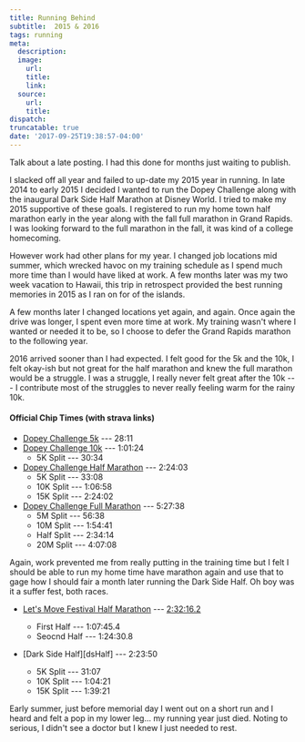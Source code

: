 ```yaml
---
title: Running Behind
subtitle:  2015 & 2016
tags: running
meta:
  description:
  image:
    url:
    title:
    link:
  source:
    url:
    title:
dispatch:
truncatable: true
date: '2017-09-25T19:38:57-04:00'
---
```

Talk about a late posting. I had this done for months just waiting to publish.

I slacked off all year and failed to up-date my 2015 year in running. In late 2014 to early 2015 I decided I wanted to run the Dopey Challenge along with the inaugural Dark Side Half Marathon at Disney World. I tried to make my 2015 supportive of these goals. I registered to run my home town half marathon early in the year along with the fall full marathon in Grand Rapids. I was looking forward to the full marathon in the fall, it was kind of a college homecoming.

However work had other plans for my year. I changed job locations mid summer, which wrecked havoc on my training schedule as I spend much more time than I would have liked at work. A few months later was my two week vacation to Hawaii, this trip in retrospect provided the best running memories in 2015 as I ran on for of the islands.

A few months later I changed locations yet again, and again. Once again the drive was longer, I spent even more time at work. My training wasn't where I wanted or needed it to be, so I choose to defer the Grand Rapids marathon to the following year.

2016 arrived sooner than I had expected. I felt good for the 5k and the 10k, I felt okay-ish but not great for the half marathon and knew the full marathon would be a struggle. I was a struggle, I really never felt great after the 10k --- I contribute most of the struggles to never really feeling warm for the rainy 10k.

#### Official Chip Times (with strava links)
* [Dopey Challenge 5k][d5k] --- 28:11
* [Dopey Challenge 10k][d10k] --- 1:01:24
   * 5K Split --- 30:34
* [Dopey Challenge Half Marathon][dHalf] --- 2:24:03
   * 5K Split --- 33:08
   * 10K Split --- 1:06:58
   * 15K Split --- 2:24:02
* [Dopey Challenge Full Marathon][dFull] --- 5:27:38
   * 5M Split --- 56:38
   * 10M Split --- 1:54:41
   * Half Split --- 2:34:14
   * 20M Split --- 4:07:08

Again, work prevented me from really putting in the training time but I felt I should be able to run my home time have marathon again and use that to gage how I should fair a month later running the Dark Side Half. Oh boy was it a suffer fest, both races.

* [Let's Move Festival Half Marathon][lHalf] --- [2:32:16.2][lOfficial]
   * First Half --- 1:07:45.4
   * Seocnd Half --- 1:24:30.8

* [Dark Side Half][dsHalf] --- 2:23:50
   * 5K Split --- 31:07
   * 10K Split --- 1:04:21
   * 15K Split --- 1:39:21

Early summer, just before memorial day I went out on a short run and I heard and felt a pop in my lower leg... my running year just died. Noting to serious, I didn't see a doctor but I knew I just needed to rest.


[d5k]: https://www.strava.com/activities/464946606
[d10k]: https://www.strava.com/activities/465662669
[dHalf]: https://www.strava.com/activities/466408035
[dFull]: https://www.strava.com/activities/467503067
[darkSideHalf]: https://www.strava.com/activities/548016509
[lHalf]: https://www.strava.com/activities/561076233

[lOfficial]: http://www.eastsideracingcompany.com/wp-content/uploads/2016/05/2016-Lets-Move-Half-Marathon-Results.htm